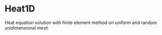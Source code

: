 # Heat1D
Heat equation solution with finite element method on uniform and random unidimensional mesh
